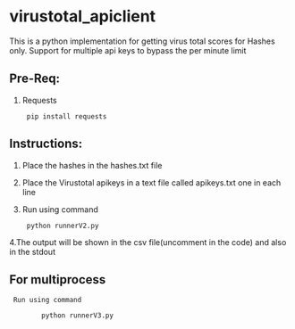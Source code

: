 # virustotal_apiclient
This is a python implementation for getting virus total scores for Hashes only.
Support for multiple api keys to bypass the per minute limit

## Pre-Req:

  1. Requests
  
          pip install requests
 
## Instructions:

  1. Place the hashes in the hashes.txt file 
  
  2. Place the Virustotal apikeys in a text file called apikeys.txt one in each line
  
  3. Run using command 
  
          python runnerV2.py
          
  4.The output will be shown in the csv file(uncomment in the code) and also in the stdout
  
  ## For multiprocess 
    
     Run using command 
          
            python runnerV3.py
          
